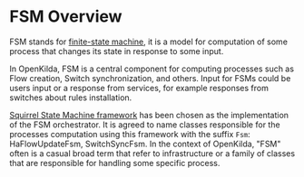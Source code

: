 # FSM Overview
FSM stands for [finite-state machine](https://en.wikipedia.org/wiki/Finite-state_machine),
it is a model for computation of some process that changes its state in response to some input.

In OpenKilda, FSM is a central component for computing processes such as Flow creation, Switch synchronization, and others. 
Input for FSMs could be users input or a response from services, for example responses from switches about rules installation.

[Squirrel State Machine framework](https://hekailiang.github.io/squirrel/) has been chosen as the implementation of the FSM orchestrator.
It is agreed to name classes responsible for the processes computation using this framework with the suffix `Fsm`:
HaFlowUpdateFsm, SwitchSyncFsm.
In the context of OpenKilda, "FSM" often is a casual broad term that refer to infrastructure or a family of classes that are responsible
for handling some specific process.
